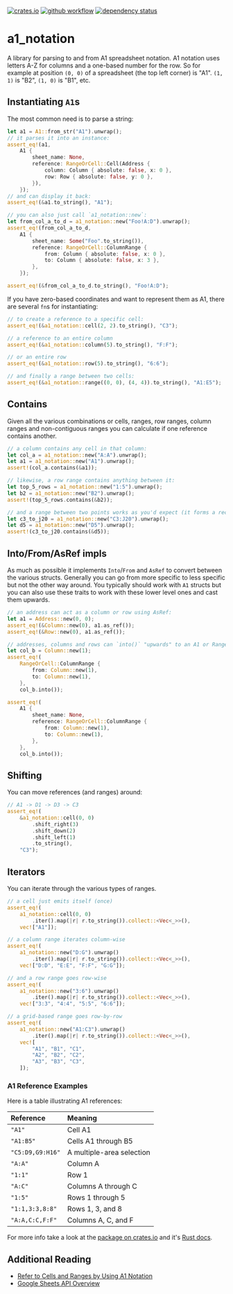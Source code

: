 [![crates.io](https://img.shields.io/crates/v/a1_notation.svg)](https://crates.io/crates/a1_notation)
[![github workflow](https://github.com/patrickomatic/a1_notation/actions/workflows/rust.yml/badge.svg)](https://github.com/patrickomatic/a1_notation/actions)
[![dependency status](https://deps.rs/repo/github/patrickomatic/a1_notation/status.svg)](https://deps.rs/repo/github/patrickomatic/a1_notation)

# a1_notation

A library for parsing to and from A1 spreadsheet notation. A1 notation uses letters A-Z for
columns and a one-based number for the row.  So for example at position `(0, 0)` of a spreadsheet
(the top left corner) is "A1".  `(1, 1)` is "B2", `(1, 0)` is "B1", etc.  

## Instantiating `A1`s

The most common need is to parse a string:

```rust
let a1 = A1::from_str("A1").unwrap();
// it parses it into an instance:
assert_eq!(a1, 
    A1 {
        sheet_name: None,
        reference: RangeOrCell::Cell(Address {
            column: Column { absolute: false, x: 0 },
            row: Row { absolute: false, y: 0 },
        }),
    });
// and can display it back:
assert_eq!(&a1.to_string(), "A1");

// you can also just call `a1_notation::new`:
let from_col_a_to_d = a1_notation::new("Foo!A:D").unwrap();
assert_eq!(from_col_a_to_d,
    A1 {
        sheet_name: Some("Foo".to_string()),
        reference: RangeOrCell::ColumnRange {
            from: Column { absolute: false, x: 0 },
            to: Column { absolute: false, x: 3 },
        },
    });

assert_eq!(&from_col_a_to_d.to_string(), "Foo!A:D");
```

If you have zero-based coordinates and want to represent them as A1, there are several `fn`s
for instantiating:

```rust
// to create a reference to a specific cell:
assert_eq!(&a1_notation::cell(2, 2).to_string(), "C3");

// a reference to an entire column
assert_eq!(&a1_notation::column(5).to_string(), "F:F");

// or an entire row
assert_eq!(&a1_notation::row(5).to_string(), "6:6");

// and finally a range between two cells:
assert_eq!(&a1_notation::range((0, 0), (4, 4)).to_string(), "A1:E5");
```

## Contains

Given all the various combinations or cells, ranges, row ranges, column ranges and
non-contiguous ranges you can calculate if one reference contains another.

```rust
// a column contains any cell in that column:
let col_a = a1_notation::new("A:A").unwrap();
let a1 = a1_notation::new("A1").unwrap();
assert!(col_a.contains(&a1));

// likewise, a row range contains anything between it:
let top_5_rows = a1_notation::new("1:5").unwrap();
let b2 = a1_notation::new("B2").unwrap();
assert!(top_5_rows.contains(&b2));

// and a range between two points works as you'd expect (it forms a rectangle)
let c3_to_j20 = a1_notation::new("C3:J20").unwrap();
let d5 = a1_notation::new("D5").unwrap();
assert!(c3_to_j20.contains(&d5));
```

## Into/From/AsRef impls

As much as possible it implements `Into`/`From` and `AsRef` to convert between the various
structs.  Generally you can go from more specific to less specific but not the other way
around.  You typically should work with `A1` structs but you can also use these traits to work
with these lower level ones and cast them upwards.

```rust
// an address can act as a column or row using AsRef:
let a1 = Address::new(0, 0);
assert_eq!(&Column::new(0), a1.as_ref());
assert_eq!(&Row::new(0), a1.as_ref());

// addresses, columns and rows can `into()` "upwards" to an A1 or RangeOrCell
let col_b = Column::new(1);
assert_eq!(
    RangeOrCell::ColumnRange {
        from: Column::new(1),
        to: Column::new(1),
    },
    col_b.into());

assert_eq!(
    A1 {
        sheet_name: None,
        reference: RangeOrCell::ColumnRange {
            from: Column::new(1),
            to: Column::new(1),
        },
    },
    col_b.into());
```

## Shifting

You can move references (and ranges) around:

```rust
// A1 -> D1 -> D3 -> C3
assert_eq!(
    &a1_notation::cell(0, 0)
        .shift_right(3)
        .shift_down(2)
        .shift_left(1)
        .to_string(),
    "C3");
```

## Iterators

You can iterate through the various types of ranges.

```rust
// a cell just emits itself (once)
assert_eq!(
    a1_notation::cell(0, 0)
        .iter().map(|r| r.to_string()).collect::<Vec<_>>(),
    vec!["A1"]);

// a column range iterates column-wise
assert_eq!(
    a1_notation::new("D:G").unwrap()
        .iter().map(|r| r.to_string()).collect::<Vec<_>>(),
    vec!["D:D", "E:E", "F:F", "G:G"]);

// and a row range goes row-wise
assert_eq!(
    a1_notation::new("3:6").unwrap()
        .iter().map(|r| r.to_string()).collect::<Vec<_>>(),
    vec!["3:3", "4:4", "5:5", "6:6"]);

// a grid-based range goes row-by-row
assert_eq!(
    a1_notation::new("A1:C3").unwrap()
        .iter().map(|r| r.to_string()).collect::<Vec<_>>(),
    vec![
        "A1", "B1", "C1",
        "A2", "B2", "C2",
        "A3", "B3", "C3",
    ]);
```

### A1 Reference Examples

Here is a table illustrating A1 references:

| **Reference**   | **Meaning**               |
|:----------------|:--------------------------|
| `"A1"`          | Cell A1                   |
| `"A1:B5"`       | Cells A1 through B5       |
| `"C5:D9,G9:H16"`| A multiple-area selection |
| `"A:A"`         | Column A                  |
| `"1:1"`         | Row 1                     |
| `"A:C"`         | Columns A through C       |
| `"1:5"`         | Rows 1 through 5          |
| `"1:1,3:3,8:8"` | Rows 1, 3, and 8          |
| `"A:A,C:C,F:F"` | Columns A, C, and F       |


For more info take a look at the [package on crates.io](https://crates.io/crates/a1_notation/) and it's [Rust docs](https://docs.rs/a1_notation/latest/a1_notation/).

## Additional Reading

* [Refer to Cells and Ranges by Using A1 Notation](https://learn.microsoft.com/en-us/office/vba/excel/concepts/cells-and-ranges/refer-to-cells-and-ranges-by-using-a1-notation)
* [Google Sheets API Overview](https://developers.google.com/sheets/api/guides/concepts)
